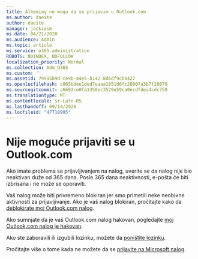 ```yaml
---
title: Alhemimy ne mogu da se prijavim u Outlook.com
ms.author: daeite
author: daeite
manager: jackiesm
ms.date: 04/21/2020
ms.audience: Admin
ms.topic: article
ms.service: o365-administration
ROBOTS: NOINDEX, NOFOLLOW
localization_priority: Normal
ms.collection: Adm_O365
ms.custom: ''
ms.assetid: 79595b9d-ce9b-44e5-b142-8d6df9cbb427
ms.openlocfilehash: c065bdee1ded7eaaa1851d6fc20007a3b7f20879
ms.sourcegitcommit: c6692ce0fa1358ec3529e59ca0ecdfdea4cdc759
ms.translationtype: MT
ms.contentlocale: sr-Latn-RS
ms.lasthandoff: 09/14/2020
ms.locfileid: "47718995"
---
```

# <a name="cant-sign-in-to-outlookcom"></a>Nije moguće prijaviti se u Outlook.com

Ako imate problema sa prijavljivanjem na nalog, uverite se da nalog nije bio neaktivan duže od 365 dana. Posle 365 dana neaktivnosti, e-pošta će biti izbrisana i ne može se oporaviti.
  
Vaš nalog može biti privremeno blokiran jer smo primetili neke neobiиne aktivnosti za prijavljivanje. Ako je vaš nalog blokiran, pročitajte kako da [deblokirate moj Outlook.com nalog](https://support.office.com/article/f4ad2701-d166-4d8b-8a6a-9af2a1f8a4c4.aspx). 
  
Ako sumnjate da je vaš Outlook.com nalog hakovan, pogledajte [moj Outlook.com nalog je hakovan](https://support.office.com/article/35993ac5-ac2f-494e-aacb-5232dda453d8.aspx).
  
Ako ste zaboravili ili izgubili lozinku, možete da [poništite lozinku](https://go.microsoft.com/fwlink/p/?LinkID=242804).
  
Pročitajte više o tome kada ne možete da se [prijavite na Microsoft nalog](https://go.microsoft.com/fwlink/p/?linkid=837479).
  

